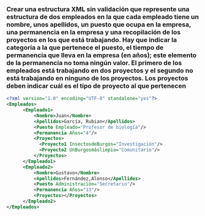 ### Crear una estructura XML sin validación que represente una estructura de dos empleados en la que cada empleado tiene un nombre, unos apellidos, un puesto que ocupa en la empresa, una permanencia en la empresa y una recopilación de los proyectos en los que está trabajando. Hay que indicar la categoría a la que pertenece el puesto, el tiempo de permanencia que lleva en la empresa (en años); este elemento de la permanencia no toma ningún valor. El primero de los empleados está trabajando en dos proyectos y el segundo no está trabajando en ninguno de los proyectos. Los proyectos deben indicar cuál es el tipo de proyecto al que pertenecen

```xml
<?xml version="1.0" encoding="UTF-8" standalone="yes"?>
<Empleados>
      <Empleado1>
          <Nombre>Juan</Nombre>
          <Apellidos>García, Rubian</Apellidos>
          <Puesto Empleado="Profesor de biología"/>
          <Permanencia Años="4"/>
          <Proyectos>
            <Proyecto1 InsectosdeBurgos="Investigación"/>
            <Proyecto2 UnBurgosmáslimpio="Comunitario"/>
          </Proyectos>
      </Empleado1>
      <Empleado2>
          <Nombre>Gustavo</Nombre>
          <Apellidos>Fernández,Alonso</Apellidos>
          <Puesto Administración="Secretario"/>
          <Permanencia Años="13"/>
          <Proyectos></Proyectos>
      </Empleado2>
</Empleados>
```
